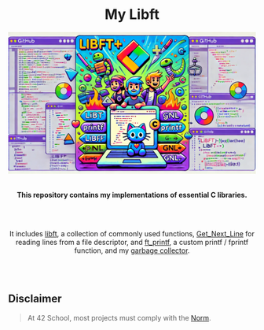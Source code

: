 <div align="center">
<h1>My Libft</h1>
<img src="cover.webp" alt="Banner LIBFT C" width="650" />

</br>
</br>

<strong>This repository contains my implementations of essential C libraries.</strong>

</br>
</br>

It includes [libft](https://github.com/MathysCogne/42_libft), a collection of commonly used functions, [Get_Next_Line](https://github.com/MathysCogne/42_Get-Next-Line) for reading lines from a file descriptor, and [ft_printf](https://github.com/MathysCogne/42_ft_printf), a custom printf / fprintf function,  and my [garbage collector](https://github.com/MathysCogne/my_garbage_collector_c).

</br>
</br>

</div>


## Disclaimer
> At 42 School, most projects must comply with the [Norm](https://github.com/42School/norminette/blob/master/pdf/en.norm.pdf).


</br>
